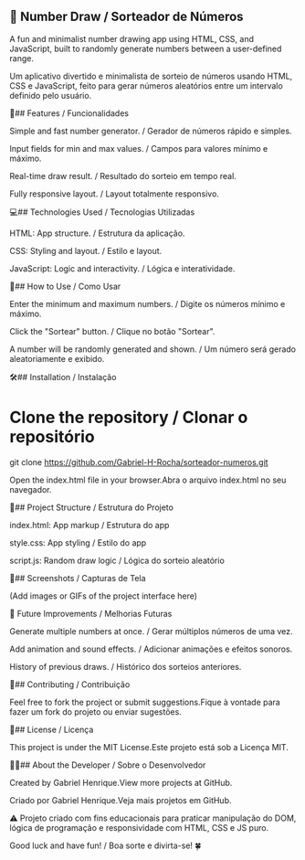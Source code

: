 ## 🎲 Number Draw / Sorteador de Números

A fun and minimalist number drawing app using HTML, CSS, and JavaScript, built to randomly generate numbers between a user-defined range.

Um aplicativo divertido e minimalista de sorteio de números usando HTML, CSS e JavaScript, feito para gerar números aleatórios entre um intervalo definido pelo usuário.

🚀## Features / Funcionalidades

Simple and fast number generator. / Gerador de números rápido e simples.

Input fields for min and max values. / Campos para valores mínimo e máximo.

Real-time draw result. / Resultado do sorteio em tempo real.

Fully responsive layout. / Layout totalmente responsivo.

💻## Technologies Used / Tecnologias Utilizadas

HTML: App structure. / Estrutura da aplicação.

CSS: Styling and layout. / Estilo e layout.

JavaScript: Logic and interactivity. / Lógica e interatividade.

🧭## How to Use / Como Usar

Enter the minimum and maximum numbers. / Digite os números mínimo e máximo.

Click the "Sortear" button. / Clique no botão "Sortear".

A number will be randomly generated and shown. / Um número será gerado aleatoriamente e exibido.

🛠️## Installation / Instalação

# Clone the repository / Clonar o repositório
git clone https://github.com/Gabriel-H-Rocha/sorteador-numeros.git

Open the index.html file in your browser.Abra o arquivo index.html no seu navegador.

📁## Project Structure / Estrutura do Projeto

index.html: App markup / Estrutura do app

style.css: App styling / Estilo do app

script.js: Random draw logic / Lógica do sorteio aleatório

📸## Screenshots / Capturas de Tela

(Add images or GIFs of the project interface here)

🔮 Future Improvements / Melhorias Futuras

Generate multiple numbers at once. / Gerar múltiplos números de uma vez.

Add animation and sound effects. / Adicionar animações e efeitos sonoros.

History of previous draws. / Histórico dos sorteios anteriores.

🤝## Contributing / Contribuição

Feel free to fork the project or submit suggestions.Fique à vontade para fazer um fork do projeto ou enviar sugestões.

📜## License / Licença

This project is under the MIT License.Este projeto está sob a Licença MIT.

👨‍💻## About the Developer / Sobre o Desenvolvedor

Created by Gabriel Henrique.View more projects at GitHub.

Criado por Gabriel Henrique.Veja mais projetos em GitHub.

⚠️ Projeto criado com fins educacionais para praticar manipulação do DOM, lógica de programação e responsividade com HTML, CSS e JS puro.

Good luck and have fun! / Boa sorte e divirta-se! 🍀
